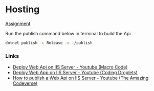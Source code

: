 # Hosting

[Assignment](./Assignment.md)

Run the publish command below in terminal to build the Api

```bash
dotnet publish -c Release -o ./publish
```

### Links

- [Deploy Web Api on IIS Server - Youtube (Macro Code)](https://www.youtube.com/watch?v=kMmZ9SbPBQA)
- [Deploy Web App on IIS Server - Youtube (Coding Droplets)](https://www.youtube.com/watch?v=OlkpRoE2mYQ)
- [How to publish a Web Api on IIS Server - Youtube (The Amazing Codeverse)](https://www.youtube.com/watch?v=wNeT_Z-C5QI)